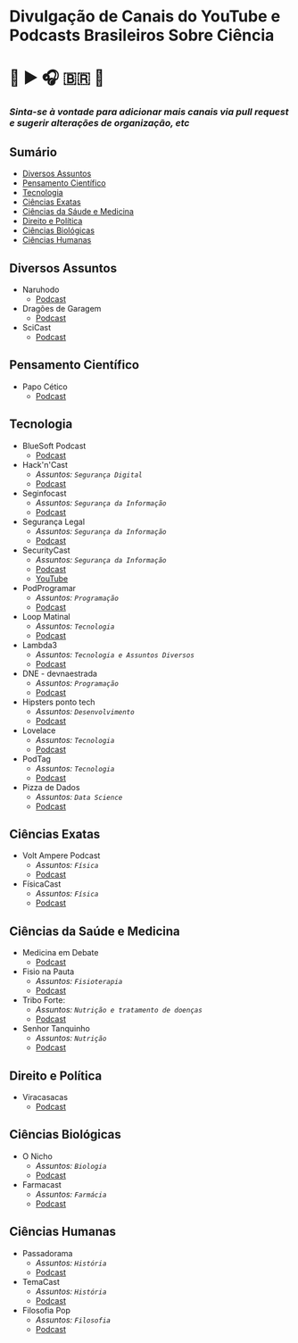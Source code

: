# Divulgação de Canais do YouTube e Podcasts Brasileiros Sobre Ciência
# :loudspeaker: :arrow_forward: :headphones: :brazil: :microscope:
### _Sinta-se à vontade para adicionar mais canais via pull request e sugerir alterações de organização, etc_

## Sumário
- [Diversos Assuntos](#diversos-assuntos)
- [Pensamento Científico](#pensamento-cientifico)
- [Tecnologia](#tecnologia)
- [Ciências Exatas](#ciencias-exatas)
- [Ciências da Sáude e Medicina](#saude-e-medicina)
- [Direito e Política](#direito-e-politica)
- [Ciências Biológicas](#biologicas)
- [Ciências Humanas](#humanas)

## Diversos Assuntos
- Naruhodo
  - [Podcast](https://www.b9.com.br/podcasts/naruhodo/)
- Dragões de Garagem
  - [Podcast](http://dragoesdegaragem.com/podcast/)
- SciCast
  - [Podcast](http://www.deviante.com.br/podcasts/scicast/)

## Pensamento Científico
- Papo Cético 
  - [Podcast](https://www.mitografias.com.br/category/podcast/papo-cetico/)

## Tecnologia
- BlueSoft Podcast
  - [Podcast](https://labs.bluesoft.com.br/tag/podcast/)
- Hack'n'Cast 
  - _Assuntos: `Segurança Digital`_
  - [Podcast](http://hackncast.org/) 
- Seginfocast
  - _Assuntos: `Segurança da Informação`_
  - [Podcast](https://seginfo.com.br/seginfocast/)
- Segurança Legal
  - _Assuntos: `Segurança da Informação`_
  - [Podcast](https://www.segurancalegal.com/)
- SecurityCast
  - _Assuntos: `Segurança da Informação`_
  - [Podcast](http://securitycast.com.br/)
  - [YouTube](https://www.youtube.com/securitycast)
- PodProgramar
  - _Assuntos: `Programação`_
  - [Podcast](https://podprogramar.com.br/)
- Loop Matinal
  - _Assuntos: `Tecnologia`_
  - [Podcast](http://www.loopmatinal.com/)
- Lambda3
  - _Assuntos: `Tecnologia e Assuntos Diversos`_
  - [Podcast](https://www.lambda3.com.br/lambda3-podcast/)
- DNE - devnaestrada
  - _Assuntos: `Programação`_
  - [Podcast](https://devnaestrada.com.br/)
- Hipsters ponto tech
  - _Assuntos: `Desenvolvimento`_
  - [Podcast](https://hipsters.tech/)
- Lovelace
  - _Assuntos: `Tecnologia`_
  - [Podcast](https://pca.st/VOw2)
- PodTag
  - _Assuntos: `Tecnologia`_
  - [Podcast](https://podtag.com.br/)
- Pizza de Dados
  - _Assuntos: `Data Science`_
  - [Podcast](https://pizzadedados.com/)

## Ciências Exatas
- Volt Ampere Podcast
    - _Assuntos: `Física`_
    - [Podcast](http://hexatronic.com.br/category/podcast/) 
- FísicaCast 
    -  _Assuntos: `Física`_
    - [Podcast](https://anchor.fm/fisicast)

## Ciências da Saúde e Medicina
- Medicina em Debate 
  - [Podcast](http://medicinaemdebate.com.br/)
- Fisio na Pauta 
  - _Assuntos: `Fisioterapia`_ 
  - [Podcast](http://www.fisionapauta.com.br/podcasts/)
- Tribo Forte: 
  - _Assuntos: `Nutrição e tratamento de doenças`_
   - [Podcast](http://triboforte.com.br/podcasts/) 
- Senhor Tanquinho 
   - _Assuntos: `Nutrição`_
   - [Podcast](https://www.senhortanquinho.com/category/podcast/)

## Direito e Política
- Viracasacas
  - [Podcast](https://viracasacas.com/)

## Ciências Biológicas
- O Nicho
  - _Assuntos: `Biologia`_
  - [Podcast](https://onichopodcast.wordpress.com/) 
- Farmacast
  - _Assuntos: `Farmácia`_
  - [Podcast](http://farmacast.com.br/category/podcast/) 

## Ciências Humanas
- Passadorama
  - _Assuntos: `História`_
  - [Podcast](https://passadorama.com/) 
- TemaCast
  - _Assuntos: `História`_
  - [Podcast](http://temacast.com.br/wp/podcasts/) 
- Filosofia Pop
  - _Assuntos: `Filosofia`_
  - [Podcast](http://filosofiapop.com.br/category/podcast/)
